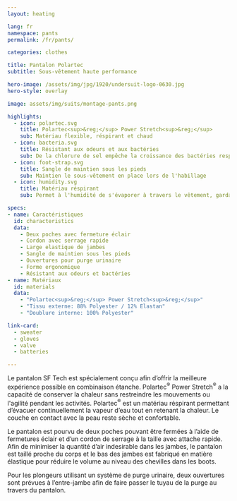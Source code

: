 ```yaml
---
layout: heating

lang: fr
namespace: pants
permalink: /fr/pants/

categories: clothes

title: Pantalon Polartec
subtitle: Sous-vêtement haute performance

hero-image: /assets/img/jpg/1920/undersuit-logo-0630.jpg
hero-style: overlay

image: assets/img/suits/montage-pants.png

highlights:
  - icon: polartec.svg
    title: Polartec<sup>&reg;</sup> Power Stretch<sup>&reg;</sup>
    sub: Matériau flexible, réspirant et chaud
  - icon: bacteria.svg
    title: Résistant aux odeurs et aux bactéries
    sub: De la chlorure de sel empêche la croissance des bactéries responsables des odeurs pendant toute la durée de vie du vêtement
  - icon: foot-strap.svg
    title: Sangle de maintien sous les pieds
    sub: Maintien le sous-vêtement en place lors de l'habillage
  - icon: humidity.svg
    title: Matériau réspirant
    sub: Permet à l'humidité de s'évaporer à travers le vêtement, gardant la peau séche et chaude

specs:
- name: Caractéristiques
  id: characteristics
  data:
    - Deux poches avec fermeture éclair
    - Cordon avec serrage rapide
    - Large elastique de jambes
    - Sangle de maintien sous les pieds
    - Ouvertures pour purge urinaire
    - Forme ergonomique
    - Résistant aux odeurs et bactéries
- name: Matériaux
  id: materials
  data:
    - "Polartec<sup>&reg;</sup> Power Stretch<sup>&reg;</sup>"
    - "Tissu externe: 88% Polyester / 12% Elastan"
    - "Doublure interne: 100% Polyester"

link-card:
  - sweater
  - gloves
  - valve
  - batteries

---
```

Le pantalon SF Tech est spécialement conçu afin d’offrir la meilleure expérience possible en combinaison étanche. Polartec<sup>&reg;</sup> Power Stretch<sup>&reg;</sup> a la capacité de conserver la chaleur sans restreindre les mouvements ou l'agilité pendant les activités. Polartec<sup>&reg;</sup> est un matériau réspirant permettant d’évacuer continuellement la vapeur d’eau tout en retenant la chaleur. Le couche en contact avec la peau reste sèche et confortable.

Le pantalon est pourvu de deux poches pouvant être fermées à l’aide de  fermetures éclair et d’un cordon de serrage à la taille avec attache rapide. Afin de minimiser la quantité d’air indesirable dans les jambes, le pantalon est taillé proche du corps et le bas des jambes est fabriqué en matière élastique pour réduire le volume au niveau des chevilles dans les boots.

Pour les plongeurs utilisant un système de purge urinaire, deux ouvertures sont prévues à l’entre-jambe afin de faire passer le tuyau de la purge au travers du pantalon.